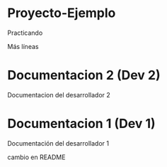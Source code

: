 # Proyecto-Ejemplo
Practicando

Más líneas

# Documentacion 2 (Dev 2)
Documentacion del desarrollador 2
# Documentacion 1 (Dev 1)
Documentación del desarrollador 1

cambio en README